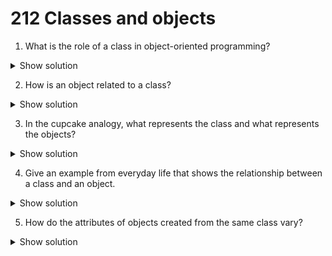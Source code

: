 # 212 Classes and objects

1. What is the role of a class in object-oriented programming?

<details>

<summary>Show solution</summary>

A class acts as a template or blueprint that defines what an object will look like and how it will behave when created. It specifies the structure and features shared by all objects of that class.

</details>

2. How is an object related to a class?

<details>

<summary>Show solution</summary>

An object is an instance created from a class. While the class defines the shared structure and behaviour, each object can have its own attribute values but follows the design of the class.

</details>

3. In the cupcake analogy, what represents the class and what represents the objects?

<details>

<summary>Show solution</summary>

The cupcake wrapper represents the class — it defines the shape and structure of the cupcakes. The individual cupcakes made using the wrapper represent the objects — they can have different flavours and decorations but share the same shape.

</details>

4. Give an example from everyday life that shows the relationship between a class and an object.

<details>

<summary>Show solution</summary>

One example is a blueprint for a house (class) and the actual house built from that blueprint (object). The blueprint defines the design, while each house built can have its own colours or interior features.

</details>

5. How do the attributes of objects created from the same class vary?

<details>

<summary>Show solution</summary>

Objects created from the same class can have different attribute values. For example, cupcakes made from the same wrapper (class) can have different flavours, frostings, and toppings, even though they share the same basic shape.

</details>
